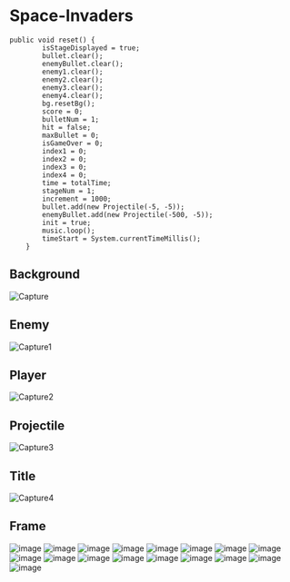 # Space-Invaders
```
public void reset() {
		isStageDisplayed = true;
		bullet.clear();
		enemyBullet.clear();
		enemy1.clear();
		enemy2.clear();
		enemy3.clear();
		enemy4.clear();
		bg.resetBg();
		score = 0;
		bulletNum = 1;
		hit = false;
		maxBullet = 0;
		isGameOver = 0;
		index1 = 0;
		index2 = 0;
		index3 = 0;
		index4 = 0;
		time = totalTime;
		stageNum = 1;
		increment = 1000;
		bullet.add(new Projectile(-5, -5));
		enemyBullet.add(new Projectile(-500, -5));
		init = true;
		music.loop();
		timeStart = System.currentTimeMillis();
	}
  ```


## Background
![Capture](https://user-images.githubusercontent.com/67216058/148125948-3f45b715-d9ca-4a3f-90a9-69f2e4dc3fe5.PNG)

## Enemy
![Capture1](https://user-images.githubusercontent.com/67216058/148125946-1d810cc7-b833-406e-99f5-8f79e6492e53.PNG)

## Player
![Capture2](https://user-images.githubusercontent.com/67216058/148125944-6f50173f-d02f-4aa8-973d-6aca384ee14f.PNG)

## Projectile
![Capture3](https://user-images.githubusercontent.com/67216058/148125950-d3583789-c761-4ac0-bb3c-dd1e89fcea45.PNG)

## Title
![Capture4](https://user-images.githubusercontent.com/67216058/148125949-26125074-205e-4896-adbd-1e38a5f54dfd.PNG)


## Frame

![image](https://user-images.githubusercontent.com/78383186/148125433-3c1f5492-fa44-4ced-b4a3-edab907b3585.png)
![image](https://user-images.githubusercontent.com/78383186/148125510-b2cb5c19-5158-427c-b2db-9dbc7c2bf20e.png)
![image](https://user-images.githubusercontent.com/78383186/148125745-c993796b-a6aa-43f2-a3e8-7b6577f20a9d.png)
![image](https://user-images.githubusercontent.com/78383186/148125772-230a7ab8-03b9-4057-afbc-d9a5fd687c67.png)
![image](https://user-images.githubusercontent.com/78383186/148125807-2000b458-d8ba-480a-8ca4-eebea3a62d45.png)
![image](https://user-images.githubusercontent.com/78383186/148125849-1ac6f00e-a76e-48ed-a6e6-d6b9de90d75f.png)
![image](https://user-images.githubusercontent.com/78383186/148125933-a2e3c6bd-410a-4344-a323-874fdadf8714.png)
![image](https://user-images.githubusercontent.com/78383186/148125998-edc0591e-c845-455d-aedf-3c784546712b.png)
![image](https://user-images.githubusercontent.com/78383186/148126055-8a6afd45-0a6d-4e04-959b-ac49fd82cf83.png)
![image](https://user-images.githubusercontent.com/78383186/148126113-eec959c7-2ab9-4fbd-8b6b-a7eb7107397f.png)
![image](https://user-images.githubusercontent.com/78383186/148126151-3ccce086-72c7-4fdc-8c3f-8169780e001b.png)
![image](https://user-images.githubusercontent.com/78383186/148126186-0d56d925-0f15-4a90-8183-ad2cc7c8d99c.png)
![image](https://user-images.githubusercontent.com/78383186/148126265-bf766c41-2e1e-4592-9fa4-4dfc93fc58f3.png)
![image](https://user-images.githubusercontent.com/78383186/148126334-ac7702b6-9cd9-4cf5-a6c5-b81d655d4b6a.png)
![image](https://user-images.githubusercontent.com/78383186/148126385-09e8c135-94e6-464b-8444-a1ba9e69e9ab.png)
![image](https://user-images.githubusercontent.com/78383186/148126434-29fa590b-c529-44b8-bc7b-7325efc06810.png)
![image](https://user-images.githubusercontent.com/78383186/148126456-b336343d-f476-4807-a4f4-34fde69d43d1.png)
